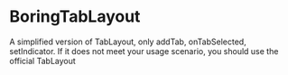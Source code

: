 # BoringTabLayout
A simplified version of TabLayout, only addTab, onTabSelected, setIndicator. If it does not meet your usage scenario, you should use the official TabLayout
